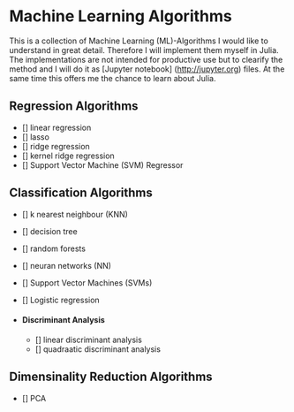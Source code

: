 # Machine Learning Algorithms
This is a collection of Machine Learning (ML)-Algorithms I would like to understand in great detail. Therefore I will implement them myself in Julia. The implementations are not intended for productive use but to clearify the method and I will do it as [Jupyter notebook] (http://jupyter.org) files. At the same time this offers me the chance to learn about Julia.

## Regression Algorithms
 - [] linear regression
 - [] lasso
 - [] ridge regression
 - [] kernel ridge regression
 - [] Support Vector Machine (SVM)  Regressor

## Classification Algorithms
  - [] k nearest neighbour (KNN)
  - [] decision tree
  - [] random forests
  - [] neuran networks (NN)
  - [] Support Vector Machines (SVMs) 
  - [] Logistic regression
  
  - #### Discriminant Analysis
    - [] linear discriminant analysis
    - [] quadraatic discriminant analysis
   
 ## Dimensinality Reduction Algorithms
  - [] PCA
